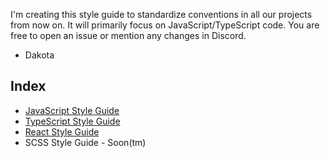 I'm creating this style guide to standardize conventions in all our projects from now on. It will primarily focus on JavaScript/TypeScript code. You are free to open an issue or mention any changes in Discord.

- Dakota

## Index

- [JavaScript Style Guide](https://github.com/thepokecommunity/styleguide/blob/master/JAVASCRIPT.md)
- [TypeScript Style Guide](https://github.com/thepokecommunity/styleguide/blob/master/TYPESCRIPT.md)
- [React Style Guide](https://github.com/thepokecommunity/styleguide/blob/master/REACT.md)
- SCSS Style Guide - Soon(tm)
